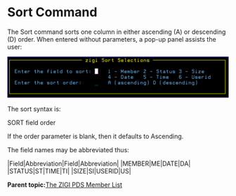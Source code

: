 # Sort Command

The Sort command sorts one column in either ascending \(A\) or descending \(D\) order. When entered without parameters, a pop-up panel assists the user:

![](media/img(68).png)

The sort syntax is:

SORT field order

If the order parameter is blank, then it defaults to Ascending.

The field names may be abbreviated thus:

|Field|Abbreviation|Field|Abbreviation|
|MEMBER|ME|DATE|DA|
|STATUS|ST|TIME|TI|
|SIZE|SI|USERID|US|

**Parent topic:**[The ZIGI PDS Member List](zOS_ISPF_Git_Interface_Users_Guide_V3R0_the_zigi_pds_member_list.html)

